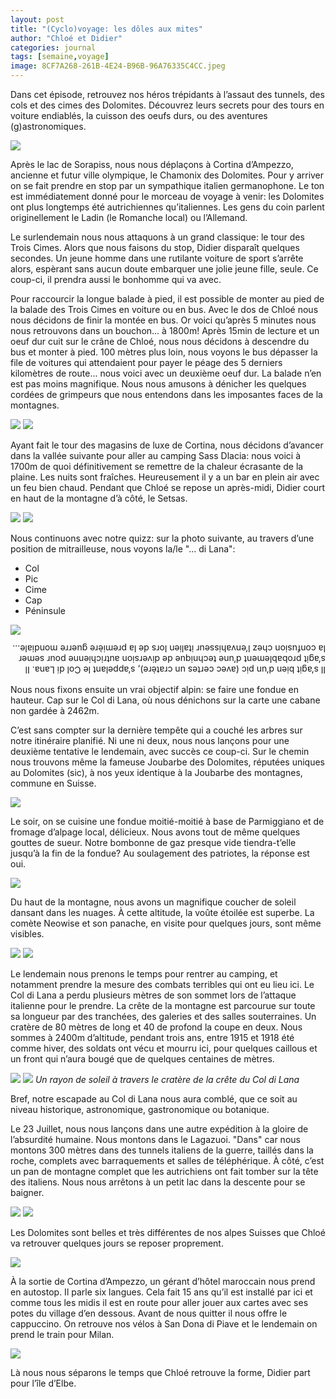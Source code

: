 ```yaml
---
layout: post
title: "(Cyclo)voyage: les dôles aux mites"
author: "Chloé et Didier"
categories: journal
tags: [semaine,voyage]
image: 8CF7A268-261B-4E24-B96B-96A76335C4CC.jpeg
---
```


Dans cet épisode, retrouvez nos héros trépidants à l’assaut des tunnels, des cols et des cimes des Dolomites. Découvrez leurs secrets pour des tours en voiture endiablés, la cuisson des oeufs durs, ou des aventures (g)astronomiques.

<img src="/assets/img/2723E090-4322-4080-B6D9-8CF70D344541.jpeg">

Après le lac de Sorapiss, nous nous déplaçons à Cortina d’Ampezzo, ancienne et futur ville olympique, le Chamonix des Dolomites. Pour y arriver on se fait prendre en stop par un sympathique italien germanophone. Le ton est immédiatement donné pour le morceau de voyage à venir: les Dolomites ont plus longtemps été autrichiennes qu’italiennes. Les gens du coin parlent originellement le Ladin (le Romanche local) ou l’Allemand.

Le surlendemain nous nous attaquons à un grand classique: le tour des Trois Cimes. Alors que nous faisons du stop, Didier disparaît quelques secondes. Un jeune homme dans une rutilante voiture de sport s’arrête alors, espèrant sans aucun doute embarquer une jolie jeune fille, seule. Ce coup-ci, il prendra aussi le bonhomme qui va avec.

Pour raccourcir la longue balade à pied, il est possible de monter au pied de la balade des Trois Cimes en voiture ou en bus. Avec le dos de Chloé nous nous décidons de finir la montée en bus. Or voici qu’après 5 minutes nous nous retrouvons dans un bouchon... à 1800m! Après 15min de lecture et un oeuf dur cuit sur le crâne de Chloé, nous nous décidons à descendre du bus et monter à pied. 100 mètres plus loin, nous voyons le bus dépasser la file de voitures qui attendaient pour payer le péage des 5 derniers kilomètres de route... nous voici avec un deuxième oeuf dur. La balade n’en est pas moins magnifique. Nous nous amusons à dénicher les quelques cordées de grimpeurs que nous entendons dans les imposantes faces de la montagnes.

<img src="/assets/img/88192EA3-B795-469F-B93B-9C43AF073BA8.jpeg">

<img src="/assets/img/B4F70241-E644-4BC3-90FC-01A6B2CE143B.jpeg">

Ayant fait le tour des magasins de luxe de Cortina, nous décidons d’avancer dans la vallée suivante pour aller au camping Sass Dlacia: nous voici à 1700m de quoi définitivement se remettre de la chaleur écrasante de la plaine. Les nuits sont fraîches. Heureusement il y a un bar en plein air avec un feu bien chaud. Pendant que Chloé se repose un après-midi, Didier court en haut de la montagne d’à côté, le Setsas.

<img src="/assets/img/825E1972-3CCA-44D6-B30A-4E93FC67BEA8.jpeg">

<img src="/assets/img/FD43D9CA-8767-4000-87FF-0A02D9753F42.jpeg">

Nous continuons avec notre quizz: sur la photo suivante, au travers d’une position de mitrailleuse, nous voyons la/le "... di Lana":
- Col
- Pic
- Cime
- Cap
- Péninsule

<img src="/assets/img/A6A2D726-7CBD-46EB-AEA8-803989AEC719.jpeg">


<p style="transform: rotate(180deg);">Il s’agit bien d’un pic (avec certes un cratère), s’appelant le Col di Lana. Il s’agit probablement d’une technique de diversion autrichienne pour semer la confusion chez l’envahisseur italien lors de la première guerre mondiale...</p>
Nous nous fixons ensuite un vrai objectif alpin: se faire une fondue en hauteur. Cap sur le Col di Lana, où nous dénichons sur la carte une cabane non gardée à 2462m.

C’est sans compter sur la dernière tempête qui a couché les arbres sur notre itinéraire planifié. Ni une ni deux, nous nous lançons pour une deuxième tentative le lendemain, avec succès ce coup-ci. Sur le chemin nous trouvons même la fameuse Joubarbe des Dolomites, réputées uniques au Dolomites (sic), à nos yeux identique à la Joubarbe des montagnes, commune en Suisse.

<img src="/assets/img/AF3FF51F-D155-4D34-959E-96536641FF71.jpeg">

Le soir, on se cuisine une fondue moitié-moitié à base de Parmiggiano et de fromage d’alpage local, délicieux. Nous avons tout de même quelques gouttes de sueur. Notre bombonne de gaz presque vide tiendra-t’elle jusqu’à la fin de la fondue? Au soulagement des patriotes, la réponse est oui.

<img src="/assets/img/1CD1904C-C9D7-486D-925B-D5151F657706.jpeg">

Du haut de la montagne, nous avons un magnifique coucher de soleil dansant dans les nuages. À cette altitude, la voûte étoilée est superbe. La comète Neowise et son panache, en visite pour quelques jours, sont même visibles.

<img src="/assets/img/FF1D8F45-B4A1-4A46-97AB-A7E00463098C.jpeg">

<img src="/assets/img/6E6984BC-29C7-4E15-97F2-2E2BB37915FF.jpeg">

Le lendemain nous prenons le temps pour rentrer au camping, et notamment prendre la mesure des combats terribles qui ont eu lieu ici. Le Col di Lana a perdu plusieurs mètres de son sommet lors de l’attaque italienne pour le prendre. La crête de la montagne est parcourue sur toute sa longueur par des tranchées, des galeries et des salles souterraines. Un cratère de 80 mètres de long et 40 de profond la coupe en deux.  Nous sommes à 2400m d’altitude, pendant trois ans, entre 1915 et 1918 été comme hiver, des soldats ont vécu et mourru ici, pour quelques caillous et un front qui n’aura bougé que de quelques centaines de mètres.

<img src="/assets/img/863A5BC7-B4FB-4861-A510-AF690FBDB659.jpeg">

<img src="/assets/img/DA09A64A-BBD7-48B5-8DA4-E2513A2090EB.jpeg">
<i>Un rayon de soleil à travers le cratère de la crête du Col di Lana</i>

Bref, notre escapade au Col di Lana nous aura comblé, que ce soit au niveau historique, astronomique, gastronomique ou botanique. 

Le 23 Juillet, nous nous lançons dans une autre expédition à la gloire de l’absurdité humaine. Nous montons dans le Lagazuoi.  "Dans" car nous montons 300 mètres dans des tunnels italiens de la guerre, taillés dans la roche, complets avec barraquements et salles de téléphérique. À côté, c’est un pan de montagne complet que les autrichiens ont fait tomber sur la tête des italiens. Nous nous arrêtons à un petit lac dans la descente pour se baigner.

<img src="/assets/img/158B7BE9-0AE5-429C-BB46-82C1E042AE10.jpeg">

<img src="/assets/img/D17506CF-502D-4778-AD42-50BA972B2B94.jpeg">

Les Dolomites sont belles et très différentes de nos alpes Suisses que Chloé va retrouver quelques jours se reposer proprement. 

<img src="/assets/img/21E3F01D-B7BD-4F47-B81E-18F25C3C58BB.jpeg">

À la sortie de Cortina d’Ampezzo, un gérant d’hôtel maroccain nous prend en autostop. Il parle six langues. Cela fait 15 ans qu’il est installé par ici et comme tous les midis il est en route pour aller jouer aux cartes avec ses potes du village d’en dessous. Avant de nous quitter il nous offre le cappuccino. On retrouve nos vélos à San Dona di Piave et le lendemain on prend le train pour Milan.

<img src="/assets/img/ABADD82F-F18C-4DB3-9DA9-72BEE0127681.jpeg">

Là nous nous séparons le temps que Chloé retrouve la forme, Didier part pour l’île d’Elbe.
